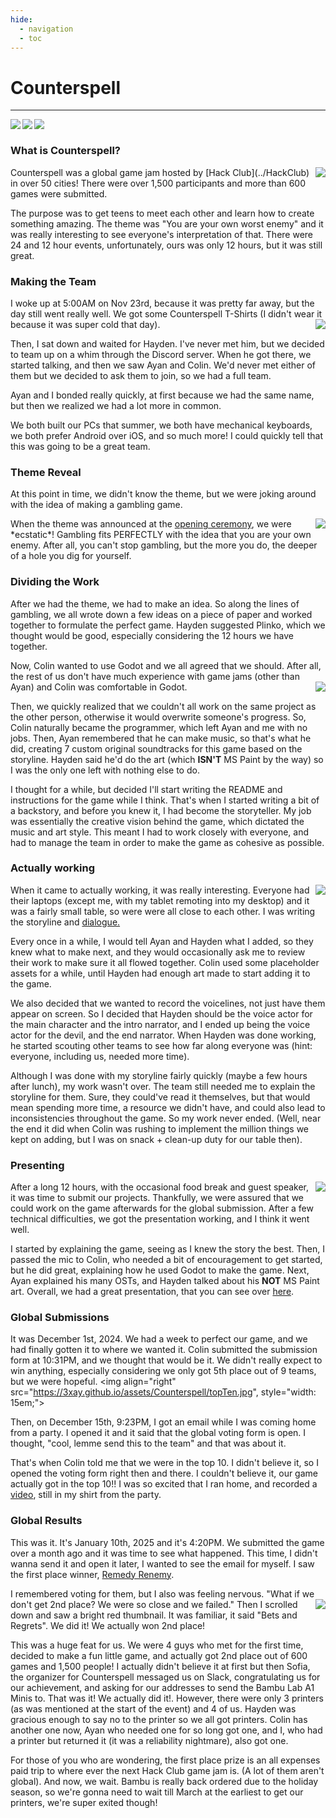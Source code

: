 ```yaml
---
hide:
  - navigation
  - toc
---
```


# Counterspell
***
<a href="https://counterspell.hackclub.com/" id="imgLink"> <img align="left" src="https://3xay.github.io/assets/hc.png" id="imgIcon"></a>
<a href="https://www.youtube.com/playlist?list=PL8pZ9v0F1Ks2nz3jd9cDlbYRhR1cmo6Ry" id="imgLink"><img align="left" src="https://3xay.github.io/assets/youtube.png" id="imgIcon"></a>
<a href="https://github.com/Kolin63/BetsAndRegrets" id="imgLink"><img align="left" src="https://3xay.github.io/assets/github.png" id="imgIcon"></a>
<br>

### What is Counterspell?
<img align="right" src="https://3xay.github.io/assets/Counterspell/counterspellLogo.png">
Counterspell was a global game jam hosted by [Hack Club](../HackClub) in over 50 cities! There were over 1,500 participants and more than 600 games were submitted.

The purpose was to get teens to meet each other and learn how to create something amazing. The theme was "You are your own worst enemy" and it was really interesting
to see everyone's interpretation of that. There were 24 and 12 hour events, unfortunately, ours was only 12 hours, but it was still great.
<br>

### Making the Team

I woke up at 5:00AM on Nov 23rd, because it was pretty far away, but the day still went really well. We got some Counterspell T-Shirts (I didn't wear it because it was super cold that day).
<img align="right" src="https://3xay.github.io/assets/Counterspell/tshirt.jpg">

Then, I sat down and waited for Hayden. I've never met him, but we decided to team up on a whim through the Discord server. When he got there, we started talking, and then we saw Ayan and Colin.
We'd never met either of them but we decided to ask them to join, so we had a full team. 

Ayan and I bonded really quickly, at first because we had the same name, but then we realized we had a lot more in common. 

We both built our PCs that summer, we both have mechanical keyboards, we both prefer Android over iOS, and so much more!
I could quickly tell that this was going to be a great team.
<br>

### Theme Reveal
At this point in time, we didn't know the theme, but we were joking around with the idea of making a gambling game.

<img align="right" src="https://3xay.github.io/assets/Counterspell/theme.png">
When the theme was announced at the <a href="https://docs.google.com/presentation/d/1d30-2VoUgrkh-9KYRf9bnO4ib1cxjcJfW8CmEnVtvYk/edit?usp=sharing">opening ceremony</a>, we were *ecstatic*! Gambling fits PERFECTLY with the idea that you are your own enemy.
After all, you can't stop gambling, but the more you do, the deeper of a hole you dig for yourself.
<br>

### Dividing the Work
After we had the theme, we had to make an idea. So along the lines of gambling, we all wrote down a few ideas on a piece of paper and worked together to formulate the perfect game.
Hayden suggested Plinko, which we thought would be good, especially considering the 12 hours we have together. 

Now, Colin wanted to use Godot and we all agreed that we should. After all, the rest of us don't have much experience with game jams (other than Ayan) and Colin was comfortable in Godot.
<img align="right" src="https://3xay.github.io/assets/Counterspell/group.jpg">

Then, we quickly realized that we couldn't all work on the same project as the other person, otherwise it would overwrite someone's progress. 
So, Colin naturally became the programmer, which left Ayan and me with no jobs. Then, Ayan remembered that he can make music, so that's what he did, creating 7 custom original soundtracks for this game based on the storyline.
Hayden said he'd do the art (which <b>ISN'T</b> MS Paint by the way) so I was the only one left with nothing else to do. 

I thought for a while, but decided I'll start writing the README and instructions for the game while I think. That's when I started writing a bit of a backstory, and before you knew it, I had become the storyteller.
 My job was essentially the creative vision behind the game, which dictated the music and art style.
This meant I had to work closely with everyone, and had to manage the team in order to make the game as cohesive as possible.
<br>

### Actually working
<img align="right" src="https://3xay.github.io/assets/Counterspell/working.jpg">
When it came to actually working, it was really interesting. Everyone had their laptops (except me, with my tablet remoting into my desktop)
and it was a fairly small table, so were were all close to each other. I was writing the storyline and <a href="https://github.com/Kolin63/BetsAndRegrets/blob/ayan/Dialogue.md">dialogue.</a>

Every once in a while, I would tell Ayan and Hayden what I added, so they knew what to make next, and they would occasionally ask me to review their work to make sure it all flowed together.
Colin used some placeholder assets for a while, until Hayden had enough art made to start adding it to the game. 

We also decided that we wanted to record the voicelines, not just have them appear on screen.
So I decided that Hayden should be the voice actor for the main character and the intro narrator, and I ended up being the voice actor for the devil, and the end narrator.
When Hayden was done working, he started scouting other teams to see how far along everyone was (hint: everyone, including us, needed more time).

Although I was done with my storyline fairly quickly (maybe a few hours after lunch), my work wasn't over. The team still needed me to explain the storyline for them. Sure, they could've read it themselves,
but that would mean spending more time, a resource we didn't have, and could also lead to inconsistencies throughout the game. So my work never ended. (Well, near the end it did when Colin was rushing
to implement the million things we kept on adding, but I was on snack + clean-up duty for our table then).
<br>

### Presenting
<img align="right" src="https://3xay.github.io/assets/Counterspell/presenting.png">
After a long 12 hours, with the occasional food break and guest speaker, it was time to submit our projects. Thankfully, we were assured that we could work on the game afterwards for the global submission.
After a few technical difficulties, we got the presentation working, and I think it went well. 

I started by explaining the game, seeing as I knew the story the best. Then, I passed the mic to Colin, who needed a bit of encouragement to get started, but he did great, explaining how he used Godot to make the game.
Next, Ayan explained his many OSTs, and Hayden talked about his <b>NOT</b> MS Paint art.
Overall, we had a great presentation, that you can see over <a href="https://3xay.github.io/assets/Counterspell/Presentation.mp4">here</a>.
<br>

### Global Submissions
It was December 1st, 2024. We had a week to perfect our game, and we had finally gotten it to where we wanted it. Colin submitted the submission form at 10:31PM, and we thought that would be it.
We didn't really expect to win anything, especially considering we only got 5th place out of 9 teams, but we were hopeful. 
<img align="right" src="https://3xay.github.io/assets/Counterspell/topTen.jpg", style="width: 15em;">

Then, on December 15th, 9:23PM, I got an email while I was coming home from a party. I opened it and it said that the global voting form is open. I thought, "cool, lemme send this to the team" and that was about it. 

That's when Colin told me that we were in the top 10. I didn't believe it, so I opened the voting form right then and there. I couldn't believe it, our game actually got in the top 10!!
I was so excited that I ran home, and recorded a <a href="https://www.youtube.com/shorts/ITvrHvrxOI0">video</a>, still in my shirt from the party.


### Global Results
This was it. It's January 10th, 2025 and it's 4:20PM. We submitted the game over a month ago and it was time to see what happened.
This time, I didn't wanna send it and open it later, I wanted to see the email for myself. I saw the first place winner, [Remedy Renemy](https://bucketfish.itch.io/remedy-renemy).

I remembered voting for them, but I also was feeling nervous. "What if we don't get 2nd place? We were so close and we failed."
<img align="right" src="https://3xay.github.io/assets/Counterspell/thumbnail.png">
Then I scrolled down and saw a bright red thumbnail. It was familiar, it said "Bets and Regrets". We did it! We actually won 2nd place!

This was a huge feat for us. We were 4 guys who met for the first time, decided to make a fun little game, and actually got 2nd place out of 600 games and 1,500 people!
I actually didn't believe it at first but then Sofia, the organizer for Counterspell messaged us on Slack, congratulating us for our achievement, and asking for our addresses
to send the Bambu Lab A1 Minis to. 
That was it! We actually did it!. However, there were only 3 printers (as was mentioned at the start of the event) and 4 of us.
Hayden was gracious enough to say no to the printer so we all got printers. Colin has another one now, Ayan who needed one for so long got one, and I, who had a printer but returned it (it was a reliability nightmare), also got one.

For those of you who are wondering, the first place prize is an all expenses paid trip to where ever the next Hack Club game jam is. (A lot of them aren't global).
And now, we wait. Bambu is really back ordered due to the holiday season, so we're gonna need to wait till March at the earliest to get our printers, we're super exited though!